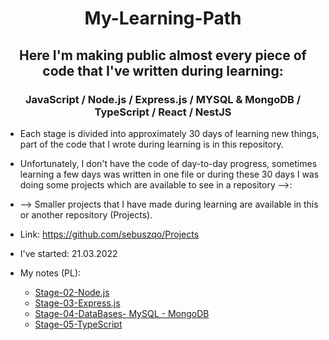 <h1 align='center'> My-Learning-Path </h1>

<h2 align='center'> Here I'm making public almost every piece of code that I've written during learning: </h2>
<h3 align='center'> JavaScript / Node.js / Express.js / MYSQL & MongoDB / TypeScript / React / NestJS </h3>

- Each stage is divided into approximately 30 days of learning new things, part of the code that I wrote during learning is in this repository.

- Unfortunately, I don't have the code of day-to-day progress, sometimes learning a few days was written in one file or during these 30 days I was doing some projects which are available to see in a repository -->:

- --> Smaller projects that I have made during learning are available in this or another repository (Projects).

- Link: https://github.com/sebuszqo/Projects

- I've started: 21.03.2022

- My notes (PL):
  - <a href="https://tidy-blade-bbc.notion.site/Stage-2-node-js-f62b3beb49ef4f84ab1328827668f248">Stage-02-Node.js</a>
  - <a href="https://tidy-blade-bbc.notion.site/Stage-3-Express-js-ea8f922edf8c43adadc14f51ad6bf6a7">Stage-03-Express.js</a>
  - <a href="https://tidy-blade-bbc.notion.site/Stage-4-Bazy-Danych-c97375562df84fd396883779320757ae">Stage-04-DataBases- MySQL - MongoDB</a>
  - <a href="https://tidy-blade-bbc.notion.site/Stage-5-TypeScript-1fd3a999fc5948eaa3d7bed24dec6c04">Stage-05-TypeScript</a>

